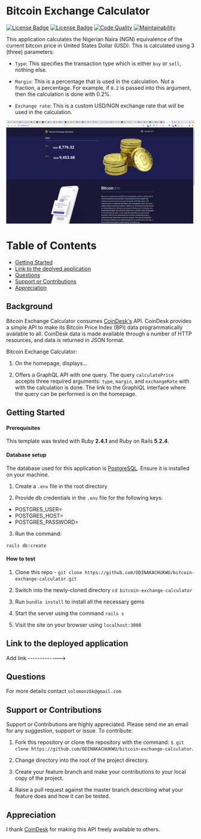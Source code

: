 # Bitcoin Exchange Calculator

[![License Badge](https://img.shields.io/badge/license-ISC-9cf.svg)](https://opensource.org/licenses/MIT)
[![License Badge](https://img.shields.io/badge/license-MIT-blue.svg)](https://opensource.org/licenses/MIT)
[![Code Quality](https://img.shields.io/badge/Protected_by-Hound-a873d1.svg)](https://houndci.com)
[![Maintainability](https://api.codeclimate.com/v1/badges/4f574e2b4be17a8f3cff/maintainability)](https://codeclimate.com/github/ODINAKACHUKWU/bitcoin-exchange-calculator/maintainability)

This application calculates the Nigerian Naira (NGN) equivalence of the current bitcoin price in United States Dollar (USD). This is calculated using 3 (three) parameters:

- `Type`: This specifies the transaction type which is either `buy` or `sell`, nothing else.

- `Margin`: This is a percentage that is used in the calculation. Not a fraction, a percentage. For example, if `0.2` is passed into this argument, then the calculation is done with 0.2%.

- `Exchange rate`: This is a custom USD/NGN exchange rate that will be used in the calculation.

<img width="1440" alt="BEC Homepage" src="./app/assets/images/homepage.png">

# Table of Contents

- [Getting Started](#Getting-Started "Goto Getting-Started")
- [Link to the deplyed application](#Link-to-the-deployed-application "Goto Link-to-the-deplyed-application")
- [Questions](#Questions "Goto Questions")
- [Support or Contributions](#Support-or-Contributions "Support-or-Contributions")
- [Appreciation](#Appreciation "Goto Appreciation")

## Background

Bitcoin Exchange Calculator consumes [CoinDesk's](https://www.coindesk.com/coindesk-api) API. CoinDesk provides a simple API to make its Bitcoin Price Index (BPI) data programmatically available to all. CoinDesk data is made available through a number of HTTP resources, and data is returned in JSON format.

Bitcoin Exchange Calculator:

1. On the homepage, displays...

2. Offers a GraphQL API with one query. The query `calculatePrice` accepts three required arguments: `type`, `margin`, and `exchangeRate` with with the calculation is done. The link to the GraphiQL interface where the query can be performed is on the homepage.

## Getting Started

#### Prerequisites

This template was tested with Ruby **2.4.1** and Ruby on Rails **5.2.4**.

#### Database setup

The database used for this application is [PostgreSQL](https://www.postgresql.org/). Ensure it is installed on your machine.

1. Create a `.env` file in the root directory

2. Provide db credentials in the `.env` file for the following keys:

- POSTGRES_USER=
- POSTGRES_HOST=
- POSTGRES_PASSWORD=

3. Run the command:

`rails db:create`

#### How to test

1. Clone this repo - `git clone https://github.com/ODINAKACHUKWU/bitcoin-exchange-calculator.git`

2. Switch into the newly-cloned directory `cd bitcoin-exchange-calculator`

3. Run `bundle install` to install all the necessary gems

4. Start the server using the command `rails s`

5. Visit the site on your browser using `localhost:3000`

## Link to the deployed application

Add link ------------->

## Questions

For more details contact `solomonzbk@gmail.com`

## Support or Contributions

Support or Contributions are highly appreciated. Please send me an email for any suggestion, support or issue. To contribute:

1. Fork this repository or clone the repository with the command:
   `$ git clone https://github.com/ODINAKACHUKWU/bitcoin-exchange-calculator`.

2. Change directory into the root of the project directory.

3. Create your feature branch and make your contributions to your local copy of the project.

4. Raise a pull request against the master branch describing what your feature does and how it can be tested.

## Appreciation

I thank [CoinDesk](https://www.coindesk.com/price/bitcoin) for making this API freely available to others.
